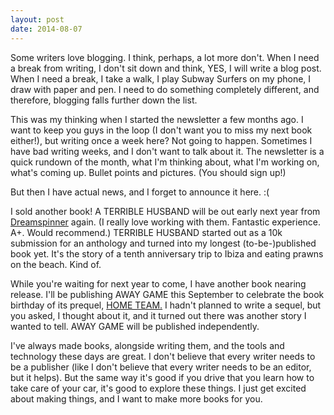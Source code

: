 ```yaml
---
layout: post
date: 2014-08-07
---
```


Some writers love blogging. I think, perhaps, a lot more don't. When I need a break from writing, I don't sit down and think, YES, I will write a blog post. When I need a break, I take a walk, I play Subway Surfers on my phone, I draw with paper and pen. I need to do something completely different, and therefore, blogging falls further down the list.

This was my thinking when I started the newsletter a few months ago. I want to keep you guys in the loop (I don't want you to miss my next book either!), but writing once a week here? Not going to happen. Sometimes I have bad writing weeks, and I don't want to talk about it. The newsletter is a quick rundown of the month, what I'm thinking about, what I'm working on, what's coming up. Bullet points and pictures. (You should sign up!)

But then I have actual news, and I forget to announce it here. :( 

I sold another book! A TERRIBLE HUSBAND will be out early next year from <a href="http://www.dreamspinnerpress.com">Dreamspinner</a> again. (I really love working with them. Fantastic experience. A+. Would recommend.) TERRIBLE HUSBAND started out as a 10k submission for an anthology and turned into my longest (to-be-)published book yet. It's the story of a tenth anniversary trip to Ibiza and eating prawns on the beach. Kind of.

While you're waiting for next year to come, I have another book nearing release. I'll be publishing AWAY GAME this September to celebrate the book birthday of its prequel, [HOME TEAM.](http://www.dreamspinnerpress.com/store/product_info.php?products_id=4211) I hadn't planned to write a sequel, but you asked, I thought about it, and it turned out there was another story I wanted to tell. AWAY GAME will be published independently.

I've always made books, alongside writing them, and the tools and technology these days are great. I don't believe that every writer needs to be a publisher (like I don't believe that every writer needs to be an editor, but it helps). But the same way it's good if you drive that you learn how to take care of your car, it's good to explore these things. I just get excited about making things, and I want to make more books for you.
